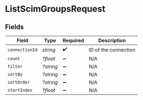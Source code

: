 # ListScimGroupsRequest


## Fields

| Field                | Type                 | Required             | Description          |
| -------------------- | -------------------- | -------------------- | -------------------- |
| `connectionId`       | *string*             | :heavy_check_mark:   | ID of the connection |
| `count`              | *?float*             | :heavy_minus_sign:   | N/A                  |
| `filter`             | *?string*            | :heavy_minus_sign:   | N/A                  |
| `sortBy`             | *?string*            | :heavy_minus_sign:   | N/A                  |
| `sortOrder`          | *?string*            | :heavy_minus_sign:   | N/A                  |
| `startIndex`         | *?float*             | :heavy_minus_sign:   | N/A                  |